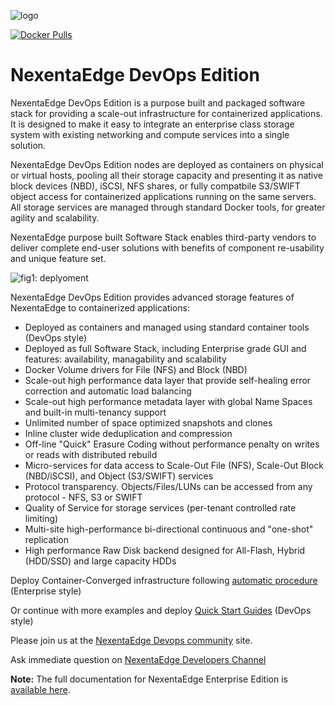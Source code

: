 ![logo](https://nexenta.com/rs/nexenta2/images/Nexenta-GL-logo-600-dpi.jpg)

[![Docker Pulls](https://img.shields.io/docker/pulls/nexenta/nedge.svg)](https://hub.docker.com/r/nexenta/nedge)

# NexentaEdge DevOps Edition
NexentaEdge DevOps Edition is a purpose built and packaged software stack for providing a scale-out infrastructure for containerized applications. It is designed to make it easy to integrate an enterprise class storage system with existing networking and compute services into a single solution.

NexentaEdge DevOps Edition nodes are deployed as containers on physical or virtual hosts, pooling all their storage capacity and presenting it as native block devices (NBD), iSCSI, NFS shares, or fully compatbile S3/SWIFT object access for containerized applications running on the same servers.  All storage services are managed through standard Docker tools, for greater agility and scalability.

NexentaEdge purpose built Software Stack enables third-party vendors to deliver complete end-user solutions with benefits of component re-usability and unique feature set.

![fig1: deplyoment](https://raw.githubusercontent.com/nexenta/nedge-dev/master/images/container-converged.png)

NexentaEdge DevOps Edition provides advanced storage features of NexentaEdge to containerized applications:
* Deployed as containers and managed using standard container tools (DevOps style)
* Deployed as full Software Stack, including Enterprise grade GUI and features: availability, managability and scalability
* Docker Volume drivers for File (NFS) and Block (NBD)
* Scale-out high performance data layer that provide self-healing error correction and automatic load balancing
* Scale-out high performance metadata layer with global Name Spaces and built-in multi-tenancy support
* Unlimited number of space optimized snapshots and clones
* Inline cluster wide deduplication and compression
* Off-line "Quick" Erasure Coding without performance penalty on writes or reads with distributed rebuild
* Micro-services for data access to Scale-Out File (NFS), Scale-Out Block (NBD/iSCSI), and Object (S3/SWIFT) services
* Protocol transparency. Objects/Files/LUNs can be accessed from any protocol - NFS, S3 or SWIFT
* Quality of Service for storage services (per-tenant controlled rate limiting)
* Multi-site high-performance bi-directional continuous and "one-shot" replication
* High performance Raw Disk backend designed for All-Flash, Hybrid (HDD/SSD) and large capacity HDDs

Deploy Container-Converged infrastructure following [automatic procedure](https://github.com/nexenta/edge-dev/blob/master/install/automatic-deployment.md) (Enterprise style)

Or continue with more examples and deploy [Quick Start Guides](https://github.com/nexenta/edge-dev/blob/master/INSTALL.md) (DevOps style)

Please join us at the [NexentaEdge Devops community](https://community.nexenta.com/s/topic/0TOU0000000brtXOAQ/nexentaedge) site.

Ask immediate question on [NexentaEdge Developers Channel](https://nexentaedge.slack.com/messages/general/)

**Note:** The full documentation for NexentaEdge Enterprise Edition is [available here](https://nexenta.com/products/nexentaedge).
